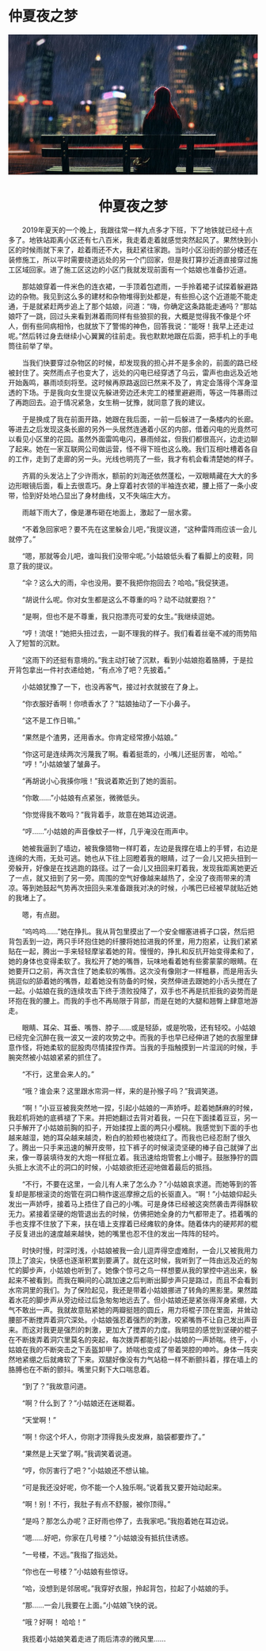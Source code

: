 # 仲夏夜之梦

![封面](/images/summer-night-dream.jpg "  ")
# <center>仲夏夜之梦</center>

&emsp;&emsp;2019年夏天的一个晚上，我跟往常一样九点多才下班，下了地铁就已经十点多了。地铁站距离小区还有七八百米，我走着走着就感觉突然起风了。果然快到小区的时候雨就下来了，趁着雨还不大，我赶紧往家跑。当时小区沿街的部分楼还在装修施工，所以平时需要绕道远处的另一个门回家，但是我打算抄近道直接穿过施工区域回家。进了施工区这边的小区门我就发现前面有一个姑娘也准备抄近道。

&emsp;&emsp;那姑娘穿着一件米色的连衣裙，一手顶着包遮雨，一手拎着裙子试探着躲避路边的杂物。我见到这么多的建材和杂物堆得到处都是，有些担心这个近道能不能走通，于是就紧赶两步追上了那个姑娘，问道：“嗨，你确定这条路能走通吗？”那姑娘吓了一跳，回过头来看到淋着雨同样有些狼狈的我，大概是觉得我不像是个坏人，倒有些同病相怜，也就放下了警惕的神色，回答我说：“能呀！我早上还走过呢。”然后转过身去继续小心翼翼的往前走。我也默默地跟在后面，把手机上的手电筒往前举了举。

&emsp;&emsp;当我们快要穿过杂物区的时候，却发现我的担心并不是多余的，前面的路已经被封住了。突然雨点子也变大了，远处的闪电已经穿透了乌云，雷声也由远及近地开始轰鸣，暴雨顷刻将至。这时候再原路返回已然来不及了，肯定会落得个浑身湿透的下场。于是我向女生提议先躲进旁边还未完工的楼里避避雨，等这一阵暴雨过了再跑回去。迫于情况紧急，女生稍一犹豫，就同意了我的建议。

&emsp;&emsp;于是换成了我在前面开路，她跟在我后面，一前一后躲进了一条楼内的长廊。等进去之后发现这条长廊的另外一头居然连通着小区的内部，借着闪电的光竟然可以看见小区里的花园。虽然外面雷鸣电闪，暴雨倾盆，但我们都很高兴，边走边聊了起来。她在一家互联网公司做运营，怪不得下班也这么晚。我们互相吐槽着各自的工作，走到了走廊的另一头。光线也明亮了一些，我才有机会看清楚她的样子。

&emsp;&emsp;齐肩的头发沾上了少许雨水，额前的刘海还依然蓬松，一双眼睛藏在大大的多边形眼镜后面，看上去很乖巧。身上穿着衬衣领的半袖连衣裙，腰上搭了一条小皮带，恰到好处地凸显出了身材曲线，又不失端庄大方。

&emsp;&emsp;雨越下雨大了，像是瀑布砸在地面上，激起了一层水雾。

&emsp;&emsp;“不着急回家吧？要不先在这里躲会儿吧，”我提议道，“这种雷阵雨应该一会儿就停了。”

&emsp;&emsp;“嗯，那就等会儿吧，谁叫我们没带伞呢。”小姑娘低头看了看脚上的皮鞋，同意了我的提议。 

&emsp;&emsp;“伞？这么大的雨，伞也没用。要不我把你抱回去？哈哈。”我促狭道。

&emsp;&emsp;“胡说什么呢。你对女生都是这么不尊重的吗？动不动就要抱？”


&emsp;&emsp;“是啊，但也不是不尊重，我只抱漂亮可爱的女生。”我继续逗她。

&emsp;&emsp;“哼！流氓！”她把头扭过去，一副不理我的样子。我们看着丝毫不减的雨势陷入了短暂的沉默。

&emsp;&emsp;“这雨下的还挺有意境的。”我主动打破了沉默，看到小姑娘抱着胳膊，于是拉开背包拿出一件衬衣递给她，“有点冷了吧？先披着。”

&emsp;&emsp;小姑娘犹豫了一下，也没再客气，接过衬衣就披在了身上。

&emsp;&emsp;“你衣服好香啊！你喷香水了？”姑娘抽动了一下小鼻子。

&emsp;&emsp;“这不是工作日嘛。”

&emsp;&emsp;“果然是个渣男，还用香水。你肯定经常撩小姑娘。”

&emsp;&emsp;“你这可是连续两次污蔑我了啊。看着挺乖的，小嘴儿还挺厉害， 哈哈。”
&emsp;&emsp;“哼！”小姑娘皱了皱鼻子。

&emsp;&emsp;“再胡说小心我揍你哦！”我说着欺近到了她的面前。

&emsp;&emsp;“你敢……”小姑娘有点紧张，微微低头。

&emsp;&emsp;“你觉得我不敢吗？”我背着手，故意在她耳边说道。

&emsp;&emsp;“哼……”小姑娘的声音像蚊子一样，几乎淹没在雨声中。

&emsp;&emsp;她被我逼到了墙边，被我像猎物一样盯着，左边是我撑在墙上的手臂，右边是连绵的大雨，无处可逃。她也从下往上回瞪着我的眼睛，过了一会儿又把头扭到一旁躲开，好像是在找逃跑的路径。过了一会儿又扭回来盯着我，发现我距离她更近了一点，就又扭到了另一旁。周围的空气好像越来越热了，全没了夜雨带来的清凉。等到她鼓起气势再次扭回头来准备跟我对决的时候，小嘴巴已经被早就贴近她的我堵上了。

&emsp;&emsp;嗯，有点甜。

&emsp;&emsp;“呜呜呜……”她在挣扎。我从背包里摸出了一个安全帽塞进裤子口袋，然后把背包丢到一边，两只手环抱住她的纤腰将她拉进我的怀里，用力抱紧，让我们紧紧贴在一起，腾出一手来轻轻摩挲着她的背。慢慢的，挣扎和反抗开始变得柔和了，她的身体也变得柔软了。我松开了她的嘴唇，玩味地看着她有些雾蒙蒙的眼睛。在她要开口之前，再次含住了她柔软的嘴唇。这次没有像刚才一样粗暴，而是用舌头挑逗似的舔着她的嘴唇，趁着她没有防备的时候，突然伸进去跟她的小舌头搅在了一起。小姑娘在我的连续攻击下终于溃败投降了，双手也不再是抗拒我的姿势而是环抱在我的腰上。而我的手也不再局限于背部，而是在她的大腿和翘臀上肆意地游走。

&emsp;&emsp;眼睛、耳朵、耳垂、嘴唇、脖子……或是轻舔，或是吮吸，还有轻咬。小姑娘已经完全沉醉在我一波又一波的攻势之中。而我的手也早已经伸进了她的衣服里肆意作怪，将她柔软的屁股肉尽情揉捏作弄。当我的手指触摸到一片湿润的时候，手腕突然被小姑娘紧紧的抓住了。

&emsp;&emsp;“不行，这里会来人的。”

&emsp;&emsp;“哦？谁会来？这里跟水帘洞一样，来的是孙猴子吗？”我调笑道。

&emsp;&emsp;“啊！”小豆豆被我突然地一捏，引起小姑娘的一声娇呼。趁着她酥麻的时候，我趁机将她的底裤褪了下来。并把她翻过去背对着我，一只在下面揉着豆豆，另一只手解开了小姑娘前胸的扣子，开始揉捏上面的两只小樱桃。我感觉到下面的手也越来越湿，她的耳朵越来越烫，粉白的脸颊也被烧红了。而我也已经忍耐了很久了。腾出一只手来迅速的解开皮带，拉下裤子的时候滚烫坚硬的棒子自己就弹了出来，像一尊装填待发的大炮一样挺立着。我迅速给炮管套上小帽子。鼓胀狰狞的圆头抵上水流不止的洞口的时候，小姑娘欲拒还迎地做着最后的抵挡。

&emsp;&emsp;“不行，不要在这里，一会儿有人来了怎么办？”小姑娘哀求道。而她等到的答复却是那根滚烫的炮管在洞口稍作逡巡摩擦之后的长驱直入。“啊！”小姑娘仰起头发出一声娇呼，接着马上捂住了自己的小嘴。可是身体已经被这突然袭击弄得酥软无力。紧接着坚硬的炮管退出去的时候，仿佛把她全身的力气都带走了。捂着嘴的手也支撑不住放了下来，扶在墙上支撑着已经瘫软的身体。随着体内的硬邦邦的棍子反复进出的速度越来越快，她的嘴里也忍不住的发出一阵阵的轻吟。

&emsp;&emsp;时快时慢，时深时浅，小姑娘被我一会儿逗弄得空虚难耐，一会儿又被我用力顶上了浪尖，快感也逐渐积累到要满了。就在这时候，我听到了一阵由远及近的匆忙的脚步声，小姑娘也听到了。她像个惊弓之鸟一样想要从我的掌控中逃出来，躲起来不被看到。而我在瞬间的心跳加速之后判断出脚步声只是路过，而且不会看到水帘洞里的我们。为了保险起见，我还是带着小姑娘挪进了转角的黑影里。果然踏着水花的脚步声从旁边经过后急匆匆地远去了。但小姑娘还是紧张得浑身紧绷，大气不敢出一声。我就故意贴紧她的两瓣挺翘的圆丘，用力将棍子顶在里面，并耸动腰部不断搅弄着洞穴深处。小姑娘强忍着强烈的刺激，咬紧嘴唇不让自己发出声音来。而这对我更是强烈的刺激，更加大了搅弄的力度。我明显的感觉到坚硬的棍子在不断拨弄着洞穴里莫名的突起，每次拨弄都能引起小姑娘的一声娇喘。终于，小姑娘在我的不断突击之下丢盔卸甲了。娇喘也变成了带着哭腔的呻吟。身体一阵突然地紧绷之后就瘫软了下来。双腿好像没有力气站稳一样不断颤抖着，撑在墙上的胳膊也在不断的颤抖。嘴里只剩下大口喘息着。

&emsp;&emsp;“到了？”我故意问道。

&emsp;&emsp;“啊？什么到了？”小姑娘还在迷糊着。

&emsp;&emsp;“天堂啊！”

&emsp;&emsp;“啊！你这个坏人，你刚才顶得我头皮发麻，脑袋都要炸了。”

&emsp;&emsp;“果然是上天堂了啊。”我调笑着说道。

&emsp;&emsp;“哼，你厉害行了吧？”小姑娘还不想认输。

&emsp;&emsp;“可是我还没好呢，你不能一个人独乐啊。”说着我又要开始动起来。

&emsp;&emsp;“啊！别！不行，我肚子有点不舒服，被你顶得。”

&emsp;&emsp;“是吗？那怎么办呢？正好雨也停了，去我家吧。”我抱着她在耳边说。

&emsp;&emsp;“嗯……好吧，你家在几号楼？”小姑娘没有抵抗住诱惑。

&emsp;&emsp;“一号楼，不远。”我指了指远处。

&emsp;&emsp;“你也在一号楼？”小姑娘有些惊讶。

&emsp;&emsp;“哈，没想到是邻居呢。”我穿好衣服，拎起背包，拉起了小姑娘的手。

&emsp;&emsp;“那……一会儿我要在上面。”小姑娘飞快的说。

&emsp;&emsp;“哦？好啊！ 哈哈！”

&emsp;&emsp;我揽着小姑娘笑着走进了雨后清凉的微风里……

